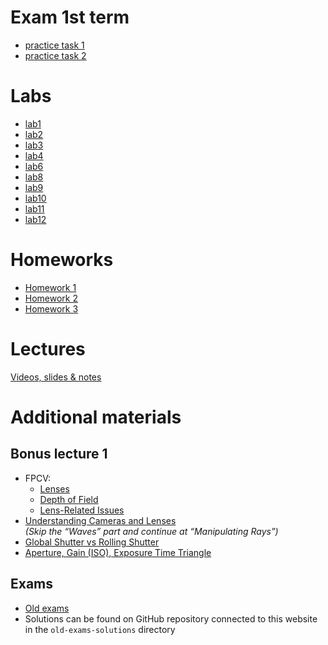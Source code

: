 # Exam 1st term

* [practice task 1](exam-2024-25/practical-1)
* [practice task 2](exam-2024-25/practical-2)

# Labs

* [lab1](lab1-public/lab1.md)
* [lab2](lab2-public/lab2.md)
* [lab3](lab3-public/lab3.md)
* [lab4](lab4-public/lab4.md)
* [lab6](lab6-public/lab6.md)
* [lab8](lab8-public/lab8.md)
* [lab9](lab9-public/lab9.md)
* [lab10](lab11-public/lab11.md)
* [lab11](lab12-public/README.md)
* [lab12](lab13-public/lab13.md)

# Homeworks

* [Homework 1](lab5-public/lab5.md)
* [Homework 2](lab7-public/lab7.md)
* [Homework 3](pid-control-public/README.md)

# Lectures

[Videos, slides & notes](https://drive.google.com/drive/folders/1qhIWWvIsr6-zJUCOvnYrPaPOntkC3DIQ?usp=drive_link)

# Additional materials

## Bonus lecture 1

* FPCV:
    - [Lenses](https://www.youtube.com/embed/7LX-19v_9ns)
    - [Depth of Field](https://www.youtube.com/embed/v5OE90eVIXo)
    - [Lens-Related Issues](https://www.youtube.com/embed/hzOeqCb2Fg4)
*  [Understanding Cameras and Lenses](https://ciechanow.ski/cameras-and-lenses/)  
  *(Skip the “Waves” part and continue at “Manipulating Rays”)*
* [Global Shutter vs Rolling Shutter](https://www.premiumbeat.com/blog/know-the-basics-of-global-shutter-vs-rolling-shutter/)
* [Aperture, Gain (ISO), Exposure Time Triangle](https://www.cambridgeincolour.com/tutorials/camera-exposure.htm)


## Exams

* [Old exams](old-exams)
* Solutions can be found on GitHub repository connected to this website in the `old-exams-solutions` directory
